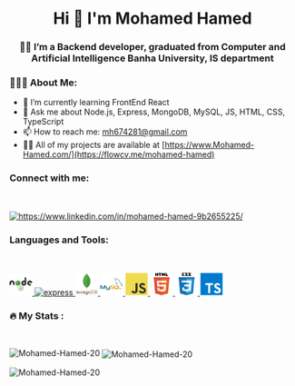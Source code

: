 <h1 align="center">Hi 👋 I'm Mohamed Hamed</h1>
<h3 align="center">👨‍🎓 I’m a Backend developer, graduated from Computer and Artificial Intelligence Banha University, IS department</h3>

<h3 align="left">👨🏻‍💻 About Me: </h3>

* 🌱 I’m currently learning FrontEnd React
* 💬 Ask me about Node.js, Express, MongoDB, MySQL, JS, HTML, CSS, TypeScript
* 📫 How to reach me: mh674281@gmail.com
* 👨‍💻 All of my projects are available at [https://www.Mohamed-Hamed.com/](https://flowcv.me/mohamed-hamed)

<h3 align="left">Connect with me:</h3>
<br>
<p align="left">
<a href="https://www.linkedin.com/in/mohamed-hamed-9b2655225/" target="blank"><img align="center" src="https://raw.githubusercontent.com/rahuldkjain/github-profile-readme-generator/master/src/images/icons/Social/linked-in-alt.svg" alt="https://www.linkedin.com/in/mohamed-hamed-9b2655225/" height="30" width="40" /></a>
</p>

<h3 align="left">Languages and Tools:</h3>
<br>
<p align="left"> 
 <a href="https://nodejs.org" target="_blank" rel="noreferrer"> <img src="https://raw.githubusercontent.com/devicons/devicon/master/icons/nodejs/nodejs-original-wordmark.svg" alt="nodejs" width="40" height="40"/> </a> 
 <a href="https://expressjs.com/" target="_blank" rel="noreferrer"> <img src="https://www.vectorlogo.zone/logos/expressjs/expressjs-icon.svg" alt="express" width="40" height="40"/> </a> 
 <a href="https://www.mongodb.com/" target="_blank" rel="noreferrer"> <img src="https://raw.githubusercontent.com/devicons/devicon/master/icons/mongodb/mongodb-original-wordmark.svg" alt="mongodb" width="40" height="40"/> </a> 
 <a href="https://www.mysql.com/" target="_blank" rel="noreferrer"> <img src="https://raw.githubusercontent.com/devicons/devicon/master/icons/mysql/mysql-original-wordmark.svg" alt="mysql" width="40" height="40"/> </a> 
 <a href="https://developer.mozilla.org/en-US/docs/Web/JavaScript" target="_blank" rel="noreferrer"> <img src="https://raw.githubusercontent.com/devicons/devicon/master/icons/javascript/javascript-original.svg" alt="javascript" width="40" height="40"/> </a> 
 <a href="https://www.w3schools.com/html/" target="_blank" rel="noreferrer"> <img src="https://raw.githubusercontent.com/devicons/devicon/master/icons/html5/html5-original-wordmark.svg" alt="html5" width="40" height="40"/> </a> 
 <a href="https://www.w3schools.com/css/" target="_blank" rel="noreferrer"> <img src="https://raw.githubusercontent.com/devicons/devicon/master/icons/css3/css3-original-wordmark.svg" alt="css3" width="40" height="40"/> </a> 
 <a href="https://www.typescriptlang.org/" target="_blank" rel="noreferrer"> <img src="https://raw.githubusercontent.com/devicons/devicon/master/icons/typescript/typescript-original.svg" alt="typescript" width="40" height="40"/> </a> 
</p>
<h3 align="left">🔥 My Stats :</h3>
<br>
<p><img align="left" src="https://github-readme-stats.vercel.app/api/top-langs?username=Mohamed-Hamed-20&show_icons=true&locale=en&layout=compact" alt="Mohamed-Hamed-20" /></p>

<p>&nbsp;<img align="center" src="https://github-readme-stats.vercel.app/api?username=Mohamed-Hamed-20&show_icons=true&locale=en" alt="Mohamed-Hamed-20" /></p>

<p><img align="center" src="https://github-readme-streak-stats.herokuapp.com/?user=Mohamed-Hamed-20&" alt="Mohamed-Hamed-20" /></p>
